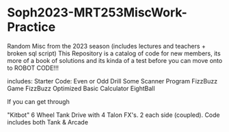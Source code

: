 # Soph2023-MRT253MiscWork-Practice
Random Misc from the 2023 season (includes lectures and teachers + broken sql script)
This Repository is a catalog of code for new members, its more of a book of solutions and its kinda of a test before you can move onto to ROBOT CODE!!!

includes:
  Starter Code:
      Even or Odd Drill
      Some Scanner Program
      FizzBuzz Game 
      FizzBuzz Optimized
      Basic Calculator
      EightBall

If you can get through 

  "Kitbot" 6 Wheel Tank Drive with 4 Talon FX's. 2 each side (coupled). Code includes both Tank & Arcade
